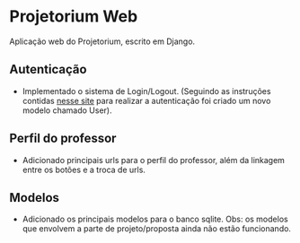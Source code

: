 # Projetorium Web

Aplicação web do Projetorium, escrito em Django.

## Autenticação

* Implementado o sistema de Login/Logout. (Seguindo as instruções contidas [nesse site](https://simpleisbetterthancomplex.com/tutorial/2018/01/18/how-to-implement-multiple-user-types-with-django.html) para realizar a autenticação foi criado um novo modelo chamado User).

## Perfil do professor

* Adicionado principais urls para o perfil do professor, além da linkagem entre os botões e a troca de urls.

## Modelos

* Adicionado os principais modelos para o banco sqlite. Obs: os modelos que envolvem a parte de projeto/proposta ainda não estão funcionando.
